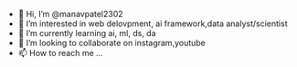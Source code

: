 - 👋 Hi, I’m @manavpatel2302
- 👀 I’m interested in web delovpment, ai framework,data analyst/scientist
- 🌱 I’m currently learning ai, ml, ds, da
- 💞️ I’m looking to collaborate on instagram,youtube
- 📫 How to reach me ...

<!---
manavpatel2302/manavpatel2302 is a ✨ special ✨ repository because its `README.md` (this file) appears on your GitHub profile.
You can click the Preview link to take a look at your changes.
--->
